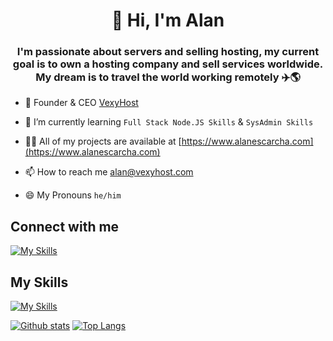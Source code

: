 <h1 align="center">👋 Hi, I'm Alan</h1>
<h3 align="center">I'm passionate about servers and selling hosting, my current goal is to own a hosting company and sell services worldwide. My dream is to travel the world working remotely ✈️🌎</h3>

- 💙 Founder & CEO [VexyHost](https://vexyhost.com/)

- 🌱 I’m currently learning `Full Stack Node.JS Skills` & `SysAdmin Skills`

- 👨‍💻 All of my projects are available at [https://www.alanescarcha.com](https://www.alanescarcha.com)

- 📫 How to reach me alan@vexyhost.com

- 😄 My Pronouns `he/him`

## Connect with me

[![My Skills](https://skillicons.dev/icons?i=linkedin)](https://linkedin.com/in/alanescarcha)

## My Skills

[![My Skills](https://skillicons.dev/icons?i=js,html,css,ts,express,react,astro,alpinejs,arduino,ps,ae,pr,au,ai,figma,firebase,aws,bash,bootstrap,jquery,cloudflare,discord,bots,docker,git,github,grafana,prometheus,linux,mongodb,mysql,nginx,nodejs,php,postgres,postman,py,raspberrypi,stackoverflow,tailwind,vercel,vscode,webpack,wordpress)](#)

<a href="#">![Github stats](https://github-readme-stats.vercel.app/api?username=alanescarcha&theme=blueberry&count_private=true&hide_border=true&line_height=20)</a>
<a href="#">![Top Langs](https://github-readme-stats.vercel.app/api/top-langs/?username=alanescarcha&layout=compact&theme=blueberry&count_private=true&hide_border=true)</a>

